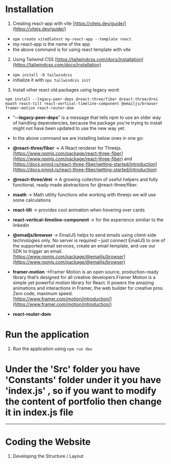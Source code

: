 # Installation

1. Creating react-app with vite [https://vitejs.dev/guide/](https://vitejs.dev/guide/)

- `npm create vite@latest my-react-app --template react`
- my-react-app is the name of the app
- the above command is for using react template with vite

2. Using Tailwind CSS [https://tailwindcss.com/docs/installation](https://tailwindcss.com/docs/installation)

- `npm install -D tailwindcss`
- initialize it with `npx tailwindcss init`

3. Install other react old packages using legacy word:

`npm install --legacy-peer-deps @react-three/fiber @react-three/drei maath react-tilt react-vertical-timeline-component @emailjs/browser framer-motion react-router-dom`

- "**--legacy-peer-deps**" is a message that tells npm to use an older way of handling dependencies, because the package you're trying to install might not have been updated to use the new way yet.

- In the above command we are installing below ones in one go:
- **@react-three/fiber** -> A React renderer for Threejs. [https://www.npmjs.com/package/react-three-fiber](https://www.npmjs.com/package/react-three-fiber) and [https://docs.pmnd.rs/react-three-fiber/getting-started/introduction](https://docs.pmnd.rs/react-three-fiber/getting-started/introduction)
- **@react-three/drei** -> A growing collection of useful helpers and fully functional, ready-made abstractions for @react-three/fiber.
- **maath** -> Math utility functions whe working with threejs we will use some calculations
- **react-tilt** -> provides cool animation when hovering over cards
- **react-vertical-timeline-component** -> for the experience similiar to the linkedin
- **@emailjs/browser** -> EmailJS helps to send emails using client-side technologies only. No server is required – just connect EmailJS to one of the supported email services, create an email template, and use our SDK to trigger an email.[https://www.npmjs.com/package/@emailjs/browser](https://www.npmjs.com/package/@emailjs/browser)
- **framer-motion** ->Framer Motion is an open source, production-ready library that’s designed for all creative developers.Framer Motion is a simple yet powerful motion library for React.
  It powers the amazing animations and interactions in Framer, the web builder for creative pros. Zero code, maximum speed.[https://www.framer.com/motion/introduction/](https://www.framer.com/motion/introduction/)
- **react-router-dom**

# Run the application

1. Run the application using `npm run dev`

# Under the 'Src' folder you have 'Constants' folder under it you have 'index.js' , so if you want to modify the content of portfolio then change it in index.js file

---

# Coding the Website

1. Developing the Structure / Layout
